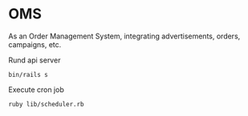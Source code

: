 # OMS 

As an Order Management System, integrating advertisements, orders, campaigns, etc.

Rund api server
```
bin/rails s
```

Execute cron job
```
ruby lib/scheduler.rb
```